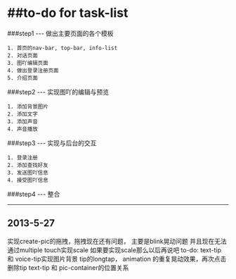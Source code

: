 ##to-do  for task-list
====================

###step1 --- 做出主要页面的各个模板
```
1. 首页的nav-bar, top-bar, info-list
2. 对话页面
3. 图吖编辑页面
4. 做出登录注册页面
5. 介绍页面
```


###step2 --- 实现图吖的编辑与预览
```
1. 添加背景图片
2. 添加文字
3. 添加声音
4. 声音播放
```

###step3 --- 实现与后台的交互
```
1. 登录注册
2. 添加查找好友
3. 发送图吖信息
4. 接受图吖信息
```

###step4 --- 整合

---------
2013-5-27
---------
实现create-pic的拖拽，拖拽现在还有问题， 主要是blink晃动问题
并且现在无法通过multiple touch实现scale 如果要实现scale那么以后再说吧
to-do:
  text-tip 和 voice-tip实现图片背景
  tip的longtap， animation 的重复晃动效果，再次点击删除tip
  text-tip 和 pic-container的位置关系

